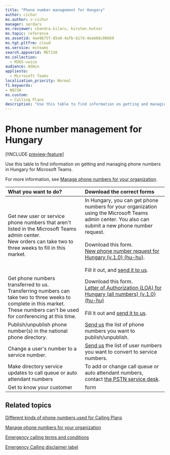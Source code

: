 ```yaml
---
title: "Phone number management for Hungary"
author: cichur
ms.author: v-cichur
manager: serdars
ms.reviewer: chandra.kilaru, kirsten.kutser
ms.topic: reference
ms.assetid: 4ae9b75f-d5e8-4afb-b17d-4ea668c00669
ms.tgt.pltfrm: cloud
ms.service: msteams
search.appverid: MET150
ms.collection: 
  - M365-voice
audience: Admin
appliesto: 
  - Microsoft Teams
localization_priority: Normal
f1.keywords:
- NOCSH
ms.custom: 
  - Calling Plans
description: "Use this table to find information on getting and managing phone numbers in Hungary for Microsoft Teams."
---
```


# Phone number management for Hungary

[!INCLUDE [preview-feature](../includes/preview-feature.md)]

Use this table to find information on getting and managing phone numbers in Hungary for Microsoft Teams.
  
For more information, see [Manage phone numbers for your organization](manage-phone-numbers-for-your-organization.md).
  
|**What you want to do?**|**Download the correct forms**|
|:-----|:-----|
|Get new user or service phone numbers that aren't listed in the Microsoft Teams admin center.<br>New orders can take two to three weeks to fill in this market. <br/> |In Hungary, you can get phone numbers for your organization using the Microsoft Teams admin center. You also can submit a new phone number request. <br/><br/>Download this form.<br/>[New phone number request for Hungary (v.1.0) (hu-hu)](). <br/><br/> Fill it out, and [send it to us](mailto:ptneu@microsoft.com).  <br/> |
|Get phone numbers transferred to us.<br>Transferring numbers can take two to three weeks to complete in this market. These numbers can't be used for conferencing at this time.  <br/> | Download this form. <br/>[Letter of Authorization (LOA) for Hungary (all numbers) (v.1.0) (hu-hu)]() <br/> <br/>Fill it out and [send it to us](mailto:ptneu@microsoft.com). <br/> |
|Publish/unpublish phone number(s) in the national phone directory.  <br/> |[Send us](mailto:ptneu@microsoft.com) the list of phone numbers you want to publish/unpublish. <br/> |
|Change a user's number to a service number.  <br/> |[Send us](mailto:ptneu@microsoft.com) the list of user numbers you want to convert to service numbers. <br/> |
|Make directory service updates to call queue or auto attendant numbers|To add or change call queue or auto attendant numbers, contact [the PSTN service desk](contact-pstn-service-desk.md). |
|Get to know your customer|form|
   
## Related topics

[Different kinds of phone numbers used for Calling Plans](../different-kinds-of-phone-numbers-used-for-calling-plans.md)

[Manage phone numbers for your organization](manage-phone-numbers-for-your-organization.md)

[Emergency calling terms and conditions](../emergency-calling-terms-and-conditions.md)
  
[Emergency Calling disclaimer label](https://github.com/MicrosoftDocs/OfficeDocs-SkypeForBusiness/blob/live/Teams/downloads/emergency-calling/emergency-calling-label-(en-us)-(v.1.0).zip?raw=true)
